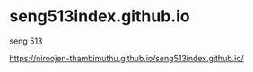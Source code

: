 # seng513index.github.io

seng 513 

https://niroojen-thambimuthu.github.io/seng513index.github.io/
